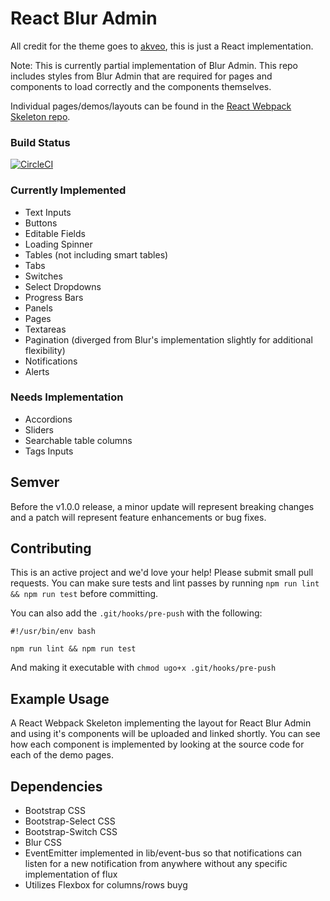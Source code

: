 # React Blur Admin
All credit for the theme goes to [akveo](http://akveo.com/blur-admin/), this is just a React implementation.

Note: This is currently partial implementation of Blur Admin. This repo includes styles from Blur Admin that are required for pages and components to load correctly and the components themselves.

Individual pages/demos/layouts can be found in the [React Webpack Skeleton repo](https://github.com/knledg/react-webpack-skeleton).

### Build Status

[![CircleCI](https://circleci.com/gh/knledg/react-blur-admin/tree/master.svg?style=svg)](https://circleci.com/gh/knledg/react-blur-admin/tree/master)

### Currently Implemented

- Text Inputs
- Buttons
- Editable Fields
- Loading Spinner
- Tables (not including smart tables)
- Tabs
- Switches
- Select Dropdowns
- Progress Bars
- Panels
- Pages
- Textareas
- Pagination (diverged from Blur's implementation slightly for additional flexibility)
- Notifications
- Alerts

### Needs Implementation

- Accordions
- Sliders
- Searchable table columns
- Tags Inputs

## Semver

Before the v1.0.0 release, a minor update will represent breaking changes and a patch will represent feature enhancements or bug fixes.

## Contributing

This is an active project and we'd love your help! Please submit small pull requests. You can make sure tests and lint passes by running `npm run lint && npm run test` before committing.

You can also add the `.git/hooks/pre-push` with the following:

```
#!/usr/bin/env bash

npm run lint && npm run test
```

And making it executable with `chmod ugo+x .git/hooks/pre-push`

## Example Usage

A React Webpack Skeleton implementing the layout for React Blur Admin and using it's components will be uploaded and linked shortly. You can see how each component is implemented by looking at the source code for each of the demo pages.

## Dependencies
- Bootstrap CSS
- Bootstrap-Select CSS
- Bootstrap-Switch CSS
- Blur CSS
- EventEmitter implemented in lib/event-bus so that notifications can listen for a new notification from anywhere without any specific implementation of flux
- Utilizes Flexbox for columns/rows
buyg
